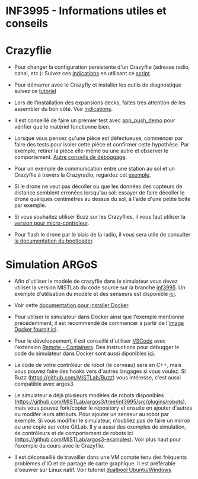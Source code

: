 # INF3995 - Informations utiles et conseils

# Crazyflie

- Pour changer la configuration persistente d'un Crazyflie (adresse radio, canal, etc.): Suivez ces [indications](https://github.com/bitcraze/crazyflie-lib-python/blob/master/docs/development/eeprom.md) en utilisant ce [script](https://github.com/bitcraze/crazyflie-lib-python/blob/master/examples/write-eeprom.py).

- Pour démarrer avec le Crazyfly et installer les outils de diagnostique suivez ce [tutoriel](https://www.bitcraze.io/documentation/tutorials/getting-started-with-crazyflie-2-x/)

- Lors de l'installation des expansions decks, faites très attention de les assembler du bon côté. Voir [indications](https://www.bitcraze.io/documentation/tutorials/getting-started-with-expansion-decks/).

- Il est conseillé de faire un premier test avec [app_push_demo](https://github.com/bitcraze/crazyflie-firmware/tree/master/examples/demos/app_push_demo) pour vérifier que le matériel fonctionne bien.

- Lorsque vous pensez qu'une pièce est défectueuse, commencer par faire des tests pour isoler cette pièce et confirmer cette hypothèse. Par exemple, retirer la pièce elle-même ou une autre et observer le comportement. [Autre conseils de déboggage](https://www.bitcraze.io/support/troubleshooting/).

- Pour un exemple de communication entre une station au sol et un Crazyflie à travers la Crazyradio, regardez cet [exemple](https://github.com/bitcraze/crazyflie-firmware/tree/master/examples/app_appchannel_test).

- Si le drone ne veut pas décoller ou que les données des capteurs de distance semblent erronées lorsqu'au sol: essayer de faire décoller le drone quelques centimètres au dessus du sol, à l'aide d'une petite boîte par exemple.

- Si vous souhaitez utiliser Buzz sur les Crazyflies, il vous faut utiliser la [version pour micro-controleur](https://github.com/MISTLab/BittyBuzz).

- Pour flash le drone par le biais de la radio, il vous sera utile de consulter [la documentation du bootloader](https://www.bitcraze.io/documentation/repository/crazyflie-clients-python/master/functional-areas/cfloader/).

# Simulation ARGoS

- Afin d'utiliser le modèle de crazyflie dans le simulateur vous devez utiliser la version MISTLab du code source sur la branche [inf3995](https://github.com/MISTLab/argos3). Un exemple d'utilisation du modèle et des senseurs est disponible [ici](https://github.com/MISTLab/argos3-examples/blob/inf3995/experiments/crazyflie_sensing.argos).

- Voir cette [documentation pour installer Docker](https://docs.docker.com/get-docker/).

- Pour utiliser le simulateur dans Docker ainsi que l'exemple mentionné précédemment, il est recommendé de commencer à partir de l'[image Docker fournit ici](https://github.com/lajoiepy/argos3_docker_example).

- Pour le développement, il est conseillé d'utiliser [VSCode](https://code.visualstudio.com/) avec l'extension [Remote - Containers](https://marketplace.visualstudio.com/items?itemName=ms-vscode-remote.remote-containers). Des instructions pour débugger le code du simulateur dans Docker sont aussi diponibles [ici](https://github.com/lajoiepy/argos3_docker_example).

- Le code de votre contrôleur de robot (le cerveau) sera en C++, mais vous pouvez faire des hooks vers d'autres langages si vous voulez. Si Buzz (https://github.com/MISTLab/Buzz) vous intéresse, c'est aussi compatible avec argos3. 

- Le simulateur a déjà plusieurs modèles de robots disponibles (https://github.com/MISTLab/argos3/tree/inf3995/src/plugins/robots), mais vous pouvez fork/copier le repository et ensuite en ajouter d'autres ou modifer leurs attributs. Pour ajouter un senseur au robot par exemple. Si vous modifier le simulateur, n'oubliez pas de faire un mirroir ou une copie sur votre GitLab. Il y a aussi des exemples de simulation, de contrôleurs et de comportement de robots ici (https://github.com/MISTLab/argos3-examples). Voir plus haut pour l'exemple du cours avec le Crazyflie.

- Il est déconseillé de travailler dans une VM compte tenu des fréquents problèmes d'IO et de partage de carte graphique. Il est préférable d'oeuvrer sur Linux natif. Voir tutoriel [dualbool Ubuntu/Windows](https://itsfoss.com/install-ubuntu-1404-dual-boot-mode-windows-8-81-uefi/)
